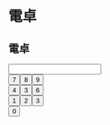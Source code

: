 # 電卓
<html>
  <body>
    <script src="script.js"></script>
    <h2>電卓</h2>
    <input type="number" id="input_field"><br>
    <input type="button" value="7" onclick="input(7)"><input type="button" value="8" onclick="input(8)"><input type="button" value="9" onclick="input(9)"><br>
    <input type="button" value="4" onclick="input(4)"><input type="button" value="3" onclick="input(5)"><input type="button" value="6" onclick="input(6)"><br>
    <input type="button" value="1" onclick="input(1)"><input type="button" value="2" onclick="input(2)"><input type="button" value="3" onclick="input(3)"><br>
    <input type="button" value="0" onclick="input(0)">
  </body>
<html>
